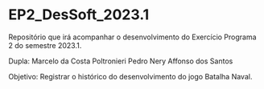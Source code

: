 # EP2_DesSoft_2023.1
Repositório que irá acompanhar o desenvolvimento do Exercício Programa 2 do semestre 2023.1.

Dupla:
Marcelo da Costa Poltronieri
Pedro Nery Affonso dos Santos

Objetivo:
Registrar o histórico do desenvolvimento do jogo Batalha Naval.